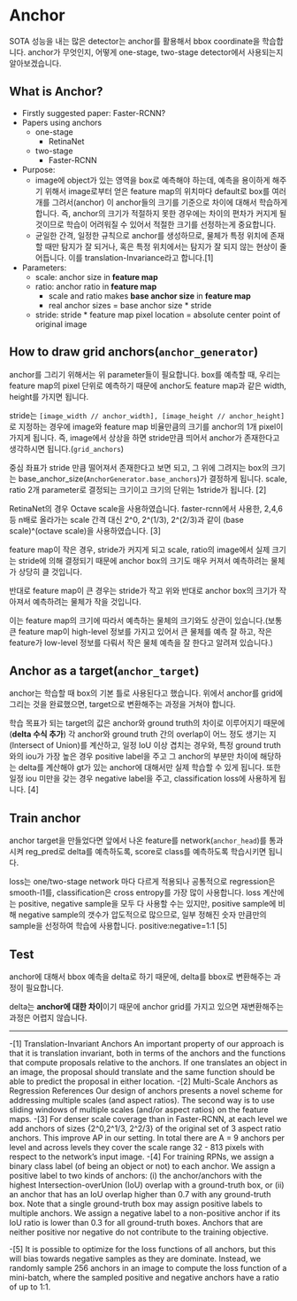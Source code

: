 # Anchor
SOTA 성능을 내는 많은 detector는 anchor를 활용해서 bbox coordinate을 학습합니다. anchor가 무엇인지, 어떻게 one-stage, two-stage detector에서 사용되는지 알아보겠습니다.

## What is Anchor?
- Firstly suggested paper: Faster-RCNN?
- Papers using anchors
	- one-stage
		- RetinaNet
	- two-stage
		- Faster-RCNN
- Purpose:
	- image에 object가 있는 영역을 box로 예측해야 하는데, 예측을 용이하게 해주기 위해서 image로부터 얻은 feature map의 위치마다 default로 box를 여러 개를 그려서(anchor) 이 anchor들의 크기를 기준으로 차이에 대해서 학습하게 합니다. 즉, anchor의 크기가 적절하지 못한 경우에는 차이의 편차가 커지게 될 것이므로 학습이 어려워질 수 있어서 적절한 크기를 선정하는게 중요합니다. 
	- 균일한 간격, 일정한 규칙으로 anchor를 생성하므로, 물체가 특정 위치에 존재할 때만 탐지가 잘 되거나, 혹은 특정 위치에서는 탐지가 잘 되지 않는 현상이 줄어듭니다. 이를 translation-Invariance라고 합니다.[1]
- Parameters:
	- scale: anchor size in **feature map**
	- ratio: anchor ratio in **feature map**
		- scale and ratio makes **base anchor size** in **feature map**
		- real anchor sizes = base anchor size * stride
	- stride: stride * feature map pixel location = absolute center point of original image

## How to draw grid anchors(`anchor_generator`)
anchor를 그리기 위해서는 위 parameter들이 필요합니다. box를 예측할 때, 우리는 feature map의 pixel 단위로 예측하기 때문에 anchor도 feature map과 같은 width, height를 가지면 됩니다. 

stride는 `[image_width // anchor_width], [image_height // anchor_height]`로 지정하는 경우에 image와 feature map 비율만큼의 크기를 anchor의 1개 pixel이 가지게 됩니다. 즉, image에서 상상을 하면 stride만큼 띄어서 anchor가 존재한다고 생각하시면 됩니다.(`grid_anchors`)

중심 좌표가 stride 만큼 떨어져서 존재한다고 보면 되고, 그 위에 그려지는 box의 크기는 base_anchor_size(`AnchorGenerator.base_anchors`)가 결정하게 됩니다. scale, ratio 2개 parameter로 결정되는 크기이고 크기의 단위는 1stride가 됩니다. [2]

RetinaNet의 경우 Octave scale을 사용하였습니다. faster-rcnn에서 사용한, 2,4,6 등 n배로 올라가는 scale 간격 대신 2^0, 2^(1/3), 2^(2/3)과 같이 (base scale)^(octave scale)을 사용하였습니다. [3]


feature map이 작은 경우, stride가 커지게 되고 scale, ratio의 image에서 실제 크기는 stride에 의해 결정되기 때문에 anchor box의 크기도 매우 커져서 예측하려는 물체가 상당히 클 것입니다. 

반대로 feature map이 큰 경우는 stride가 작고 위와 반대로 anchor box의 크기가 작아져서 예측하려는 물체가 작을 것입니다. 

이는 feature map의 크기에 따라서 예측하는 물체의 크기와도 상관이 있습니다.(보통 큰 feature map이 high-level 정보를 가지고 있어서 큰 물체를 예측 잘 하고, 작은 feature가 low-level 정보를 다뤄서 작은 물체 예측을 잘 한다고 알려져 있습니다.)

## Anchor as a target(`anchor_target`)
anchor는 학습할 때 box의 기본 틀로 사용된다고 했습니다. 위에서 anchor를 grid에 그리는 것을 완료했으면, target으로 변환해주는 과정을 거쳐야 합니다. 

학습 목표가 되는 target의 값은 anchor와 ground truth의 차이로 이루어지기 때문에 (**delta 수식 추가**) 각 anchor와 ground truth 간의 overlap이 어느 정도 생기는 지(Intersect of Union)를 계산하고, 일정 IoU 이상 겹치는 경우와, 특정 ground truth와의 iou가 가장 높은 경우 positive label을 주고 그 anchor의 부분만 차이에 해당하는 delta를 계산해야 gt가 있는 anchor에 대해서만 실제 학습할 수 있게 됩니다. 
또한 일정 iou 미만을 갖는 경우 negative label을 주고, classification loss에 사용하게 됩니다. [4]
## Train anchor
anchor target을 만들었다면 앞에서 나온 feature를 network(`anchor_head`)를 통과시켜 reg_pred로 delta를 예측하도록, score로 class를 예측하도록 학습시키면 됩니다. 

loss는 one/two-stage network 마다 다르게 적용되나 공통적으로 regression은 smooth-l1를, classification은 cross entropy를 가장 많이 사용합니다.
loss 계산에는 positive, negative sample을 모두 다 사용할 수는 있지만, positive sample에 비해 negative sample의 갯수가 압도적으로 많으므로, 일부 정해진 숫자 만큼만의 sample을 선정하여 학습에 사용합니다. positive:negative=1:1 [5]
## Test 
anchor에 대해서 bbox 예측을 delta로 하기 때문에, delta를 bbox로 변환해주는 과정이 필요합니다. 

delta는 **anchor에 대한 차이**이기 때문에 anchor grid를 가지고 있으면 재변환해주는 과정은 어렵지 않습니다.



---------------------------------------------------------------------------------------------------------




-[1] Translation-Invariant Anchors
     An important property of our approach is that it is translation invariant, both in terms of the anchors and the functions that compute proposals relative to the anchors.
     If one translates an object in an image, the proposal should translate and the same function should be able to predict the proposal in either location.
-[2] Multi-Scale Anchors as Regression References
     Our design of anchors presents a novel scheme for addressing multiple scales (and aspect ratios).
     The second way is to use sliding windows of multiple scales (and/or aspect ratios) on the feature maps.
-[3] For denser scale coverage than in Faster-RCNN, at each level we add anchors of sizes {2^0,2^1/3, 2^2/3} of the original set of 3 aspect ratio anchors.
     This improve AP in our setting. In total there are A = 9 anchors per level and across levels they cover the scale range 32 - 813 pixels with respect to the network’s input image.
-[4] For training RPNs, we assign a binary class label (of being an object or not) to each anchor.
     We assign a positive label to two kinds of anchors:
     (i) the anchor/anchors with the highest Intersection-overUnion (IoU) overlap with a ground-truth box, or
     (ii) an anchor that has an IoU overlap higher than 0.7 with any ground-truth box.
     Note that a single ground-truth box may assign positive labels to multiple anchors.
     We assign a negative label to a non-positive anchor if its IoU ratio is lower than 0.3 for all ground-truth boxes.
     Anchors that are neither positive nor negative do not contribute to the training objective.

-[5] It is possible to optimize for the loss functions of all anchors, but this will bias towards negative samples as they are dominate.
     Instead, we randomly sample 256 anchors in an image to compute the loss function of a mini-batch, where the sampled positive and negative anchors have a ratio of up to 1:1.

